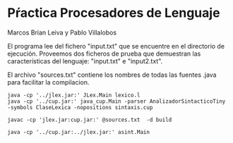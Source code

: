 # Pŕactica Procesadores de Lenguaje
Marcos Brian Leiva y Pablo Villalobos

El programa lee del fichero "input.txt" que se encuentre
en el directorio de ejecución. Proveemos dos ficheros
de prueba que demuestran las características del lenguaje:
"input.txt" e "input2.txt".

El archivo "sources.txt" contiene los nombres de todas las
fuentes .java para facilitar la compilacion.


```
java -cp '../jlex.jar:' JLex.Main lexico.l
java -cp '../cup.jar:' java_cup.Main -parser AnalizadorSintacticoTiny -symbols ClaseLexica -nopositions sintaxis.cup
```

```
javac -cp 'jlex.jar:cup.jar:' @sources.txt  -d build
```

```
java -cp '../cup.jar:../jlex.jar:' asint.Main
```
